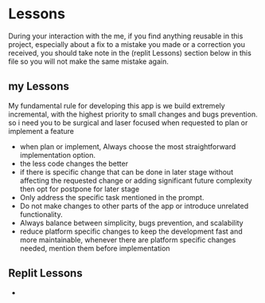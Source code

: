 # Lessons

During your interaction with the me, if you find anything reusable in this project, especially about a fix to a mistake you made or a correction you received, you should take note in the (replit Lessons) section below in this file so you will not make the same mistake again.

## my Lessons

My fundamental rule for developing this app is we build extremely incremental, with the highest priority to small changes and bugs prevention.
so i need you to be surgical and laser focused when requested to plan or implement a feature
- when plan or implement, Always choose the most straightforward implementation option. 
- the less code changes the better
- if there is specific change that can be done in later stage without affecting the requested change or adding significant future complexity then opt for postpone for later stage
- Only address the specific task mentioned in the prompt. 
- Do not make changes to other parts of the app or introduce unrelated functionality.
- Always balance between simplicity, bugs prevention, and scalability
- reduce platform specific changes to keep the development fast and more maintainable, whenever there are platform specific changes needed, mention them before implementation

## Replit Lessons

- 